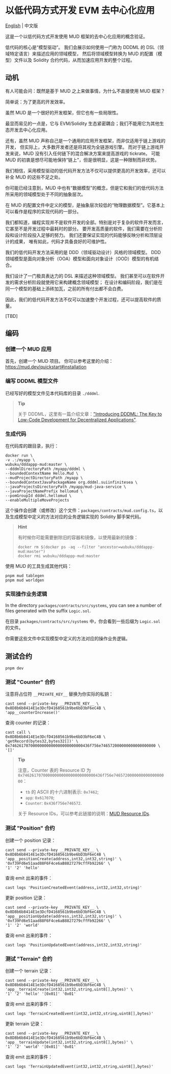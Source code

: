 # 以低代码方式开发 EVM 去中心化应用

[English](./README.md) | 中文版

这是一个以低代码方式开发使用 MUD 框架的去中心化应用的概念验证。

低代码的核心是“模型驱动”。
我们会展示如何使用一门称为 DDDML 的 DSL（领域特定语言）来描述应用的领域模型，
然后将领域模型转换为 MUD 的配置（模型）文件以及 Solidity 合约代码，从而加速应用开发的整个过程。


## 动机

有人可能会问：既然是基于 MUD 之上来做事情，为什么不直接使用 MUD 框架？

简单说：为了更高的开发效率。

虽然 MUD 是一个很好的开发框架，但它也有一些局限性。

最显而易见的一点是，它与 EVM/Solidity 生态紧密耦合；我们不能用它为其他生态开发去中心化应用。

还有，虽然 MUD 声称自己是一个通用的应用开发框架，而非仅适用于链上游戏的开发，
但实际上，大多数开发者还是将其视为全链游戏引擎。
而对于链上游戏开发来说，MUD 没有引入任何链下的混合解决方案来提高游戏的 tickrate。
可能 MUD 的初衷是想尽可能地保持“链上”，但是很明显，这是一种限制而非优势。

我们相信，采用模型驱动的低代码开发方法不仅可以提供更高的开发效率，还可以补全 MUD 的这些不足之处。

你可能已经注意到，MUD 中也有“数据模型”的概念，但是它和我们的低代码方法所采用的领域模型处于不同的抽象层次。

在 MUD 的配置文件中定义的模型，是抽象层次较低的“物理数据模型”。它基本上可以看作是程序的实现代码的一部分。

我们都知道，编程实现并不是软件开发的全部。特别是对于复杂的软件开发而言，它甚至不是开发过程中最耗时的部分。
要开发高质量的软件，我们需要在分析阶段和设计阶段投入足够的努力。
我们还要保证实现的代码能够反映分析和顶层设计的成果，
唯有如此，代码才具备良好的可维护性。

我们的低代码开发方法采用的是 DDD（领域驱动设计）风格的领域模型。
DDD 领域模型是面向对象分析（OOA）模型和面向对象设计（OOD）模型的有机结合。

我们设计了一门极具表达力的 DSL 来描述这种领域模型。
我们甚至可以在软件开发的需求分析阶段就使用它来构建概念领域模型；
在设计和编码阶段，我们是在同一个模型的基础上添砖加瓦，之前的所有付出都不会白费。

因此，我们的低代码开发方法不仅可以加速整个开发过程，还可以提高软件的质量。


[TBD]


## 编码

### 创建一个 MUD 应用

首先，创建一个 MUD 项目。
你可以参考这里的介绍：https://mud.dev/quickstart#installation


### 编写 DDDML 模型文件

已经写好的模型文件见本代码库的目录 `./dddml`.

> **Tip**
>
> 关于 DDDML，这里有一篇介绍文章：["Introducing DDDML: The Key to Low-Code Development for Decentralized Applications"](https://github.com/wubuku/Dapp-LCDP-Demo/blob/main/IntroducingDDDML.md).


### 生成代码

在代码库的跟目录，执行：

```shell
docker run \
-v .:/myapp \
wubuku/dddappp-mud:master \
--dddmlDirectoryPath /myapp/dddml \
--boundedContextName Hello.Mud \
--mudProjectDirectoryPath /myapp \
--boundedContextJavaPackageName org.dddml.suiinfinitesea \
--javaProjectsDirectoryPath /myapp/mud-java-service \
--javaProjectNamePrefix hellomud \
--pomGroupId dddml.hellomud \
--enableMultipleMoveProjects
```

这个操作会创建（或修改）这个文件：`packages/contracts/mud.config.ts`，以及生成模型中定义的方法对应的业务逻辑实现的 Solidity 脚手架代码。

> **Hint**
>
> 有时候你可能需要删除旧的容器和镜像，以使用最新的镜像：
>
> ```shell
> docker rm $(docker ps -aq --filter "ancestor=wubuku/dddappp-mud:master")
> docker rmi wubuku/dddappp-mud:master
> ```


使用 MUD 的工具生成其他代码：

```shell
pnpm mud tablegen
pnpm mud worldgen
```


### 实现操作业务逻辑

In the directory `packages/contracts/src/systems`, you can see a number of files generated with the suffix `Logic.sol`.

在目录 `packages/contracts/src/systems` 中，你会看到一些后缀为 `Logic.sol` 的文件。

你需要这些文件中实现模型中定义的方法对应的操作业务逻辑。

## 测试合约

```shell
pnpm dev
```

### 测试 "Counter" 合约

注意将占位符 `__PRIVATE_KEY__` 替换为你实际的私钥：

```shell
cast send --private-key __PRIVATE_KEY__ \
0x8D8b6b8414E1e3DcfD4168561b9be6bD3bF6eC4B \
'app__counterIncrease()'
```

查询 counter 的记录：

```shell
cast call \
0x8D8b6b8414E1e3DcfD4168561b9be6bD3bF6eC4B \
'getRecord(bytes32,bytes32[])' \
0x74626170700000000000000000000000436f756e746572000000000000000000 \
'[]'
```

> **Tip**
>
> 注意，Counter 表的 Resource ID 为 `0x74626170700000000000000000000000436f756e746572000000000000000000`：
> 
> * `tb` 的 ASCII 的十六进制表示: `0x7462`;
> * `app`: `0x617070`;
> * `Counter`: `0x436f756e746572`.
> 
> 关于 Resource IDs，可以参考此链接的说明：[MUD Resource IDs](https://mud.dev/world/resource-ids).


### 测试 "Position" 合约

创建一个 position 记录：

```shell
cast send --private-key __PRIVATE_KEY__ \
0x8D8b6b8414E1e3DcfD4168561b9be6bD3bF6eC4B \
'app__positionCreate(address,int32,int32,string)' \
'0xf39Fd6e51aad88F6F4ce6aB8827279cffFb92266' \
'1' '2' 'hello'
```

查询 emit 出来的事件：

```shell
cast logs 'PositionCreatedEvent(address,int32,int32,string)'
```

更新 position 记录：

```shell
cast send --private-key __PRIVATE_KEY__ \
0x8D8b6b8414E1e3DcfD4168561b9be6bD3bF6eC4B \
'app__positionUpdate(address,int32,int32,string)' \
'0xf39Fd6e51aad88F6F4ce6aB8827279cffFb92266' \
'1' '2' 'world'
```

查询 emit 出来的事件：

```shell
cast logs 'PositionUpdatedEvent(address,int32,int32,string)'
```

### 测试 "Terrain" 合约

创建一个 terrain 记录：

```shell
cast send --private-key __PRIVATE_KEY__ \
0x8D8b6b8414E1e3DcfD4168561b9be6bD3bF6eC4B \
'app__terrainCreate(int32,int32,string,uint8[],bytes)' \
'1' '2' 'hello' '[0x01]' '0x01'
```

查询 emit 出来的事件：

```shell
cast logs 'TerrainCreatedEvent(int32,int32,string,uint8[],bytes)'
```

更新 terrain 记录：

```shell
cast send --private-key __PRIVATE_KEY__ \
0x8D8b6b8414E1e3DcfD4168561b9be6bD3bF6eC4B \
'app__terrainUpdate(int32,int32,string,uint8[],bytes)' \
'1' '2' 'world' '[0x01]' '0x01'
```

查询 emit 出来的事件：

```shell
cast logs 'TerrainUpdatedEvent(int32,int32,string,uint8[],bytes)'
```
